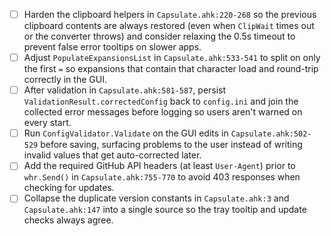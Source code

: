 - [ ] Harden the clipboard helpers in `Capsulate.ahk:220-268` so the previous clipboard contents are always restored (even when `ClipWait` times out or the converter throws) and consider relaxing the 0.5s timeout to prevent false error tooltips on slower apps.
- [ ] Adjust `PopulateExpansionsList` in `Capsulate.ahk:533-541` to split on only the first `=` so expansions that contain that character load and round-trip correctly in the GUI.
- [ ] After validation in `Capsulate.ahk:581-587`, persist `ValidationResult.correctedConfig` back to `config.ini` and join the collected error messages before logging so users aren't warned on every start.
- [ ] Run `ConfigValidator.Validate` on the GUI edits in `Capsulate.ahk:502-529` before saving, surfacing problems to the user instead of writing invalid values that get auto-corrected later.
- [ ] Add the required GitHub API headers (at least `User-Agent`) prior to `whr.Send()` in `Capsulate.ahk:755-770` to avoid 403 responses when checking for updates.
- [ ] Collapse the duplicate version constants in `Capsulate.ahk:3` and `Capsulate.ahk:147` into a single source so the tray tooltip and update checks always agree.
